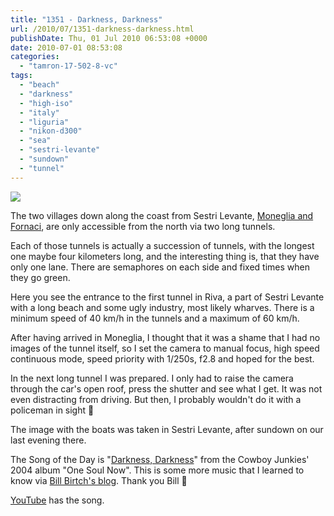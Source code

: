 ```yaml
---
title: "1351 - Darkness, Darkness"
url: /2010/07/1351-darkness-darkness.html
publishDate: Thu, 01 Jul 2010 06:53:08 +0000
date: 2010-07-01 08:53:08
categories: 
  - "tamron-17-502-8-vc"
tags: 
  - "beach"
  - "darkness"
  - "high-iso"
  - "italy"
  - "liguria"
  - "nikon-d300"
  - "sea"
  - "sestri-levante"
  - "sundown"
  - "tunnel"
---
```

<a target="_blank" href="https://d25zfm9zpd7gm5.cloudfront.net/1200x1200/2010/20100625_152813_8_ps.jpg"><img src="https://d25zfm9zpd7gm5.cloudfront.net/0600x0600/2010/20100625_152813_8_ps.jpg" /></a>

The two villages down along the coast from Sestri Levante, <a target="_blank" href="http://maps.google.com/maps?f=q&source=s_q&hl=en&geocode=&q=Moneglia,+Italy&sll=44.226873,9.496908&sspn=0.029768,0.066047&ie=UTF8&hq=&hnear=Moneglia+Genoa,+Liguria,+Italy&ll=44.238312,9.491329&spn=0.11905,0.264187&t=h&z=13">Moneglia and Fornaci</a>, are only accessible from the north via two long tunnels.

<a target="_blank" href="https://d25zfm9zpd7gm5.cloudfront.net/1200x1200/2010/20100625_140938.JPG"><img style="margin: 0pt 0px 0pt 10px; float: right;" src="https://d25zfm9zpd7gm5.cloudfront.net/0150x0150/2010/20100625_140938.JPG" alt="" border="0" /></a> Each of those tunnels is actually a succession of tunnels, with the longest one maybe four kilometers long, and the interesting thing is, that they have only one lane. There are semaphores on each side and fixed times when they go green.

Here you see the entrance to the first tunnel in Riva, a part of Sestri Levante with a long beach and some ugly industry, most likely wharves. There is a minimum speed of 40 km/h in the tunnels and a maximum of 60 km/h.

After having arrived in Moneglia, I thought that it was a shame that I had no images of the tunnel itself, so I set the camera to manual focus, high speed continuous mode, speed priority with 1/250s, f2.8 and hoped for the best.

<a target="_blank" href="https://d25zfm9zpd7gm5.cloudfront.net/1200x1200/2010/20100625_215149_ps.jpg"><img style="margin: 0pt 10px 0pt 0px; float: left;" src="https://d25zfm9zpd7gm5.cloudfront.net/0150x0150/2010/20100625_215149_ps.jpg" alt="" border="0" /></a> In the next long tunnel I was prepared. I only had to raise the camera through the car's open roof, press the shutter and see what I get. It was not even distracting from driving. But then, I probably wouldn't do it with a policeman in sight 🙂

 The image with the boats was taken in Sestri Levante, after sundown on our last evening there.

The Song of the Day is "<a target="_blank" href="http://www.lyricsmode.com/lyrics/r/robert_plant/darkness_darkness.html">Darkness, Darkness</a>" from the Cowboy Junkies' 2004 album "One Soul Now". This is some more music that I learned to know via <a target="_blank" href="http://blabirch.blogspot.com/">Bill Birtch's blog</a>. Thank you Bill 🙂

<a target="_blank" href="http://www.youtube.com/watch?v=E9uBW6o4pmQ">YouTube</a> has the song.
